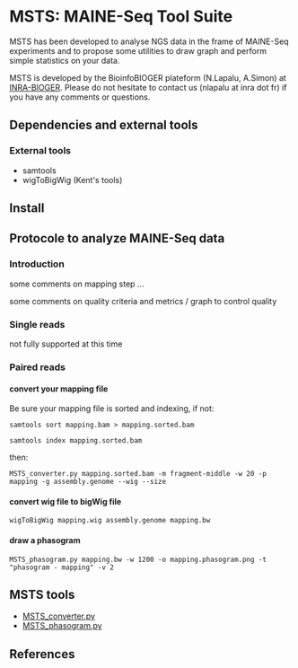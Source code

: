 # MSTS: MAINE-Seq Tool Suite

MSTS has been developed to analyse NGS data in the frame of MAINE-Seq experiments and to propose some utilities to draw graph and perform simple statistics on your data.

MSTS is developed by the BioinfoBIOGER plateform (N.Lapalu, A.Simon) at [INRA-BIOGER](http://www.versailles-grignon.inra.fr/bioger). Please do not hesitate to contact us (nlapalu at inra dot fr) if you have any comments or questions.

## Dependencies and external tools

### External tools

* samtools
* wigToBigWig (Kent's tools)

## Install

## Protocole to analyze MAINE-Seq data

### Introduction

some comments on mapping step ...

some comments on quality criteria and metrics / graph to control quality

### Single reads

not fully supported at this time

### Paired reads

#### convert your mapping file

Be sure your mapping file is sorted and indexing, if not:

`samtools sort mapping.bam > mapping.sorted.bam`

`samtools index mapping.sorted.bam `

then:

`MSTS_converter.py mapping.sorted.bam -m fragment-middle -w 20 -p mapping -g assembly.genome --wig --size`

#### convert wig file to bigWig file

`wigToBigWig mapping.wig assembly.genome mapping.bw`

#### draw a phasogram 

`MSTS_phasogram.py mapping.bw -w 1200 -o mapping.phasogram.png -t "phasogram - mapping" -v 2 `

## MSTS tools

* [MSTS_converter.py](doc/MSTS_converter.md)
* [MSTS_phasogram.py](doc/MSTS_phasogram.md)

## References

